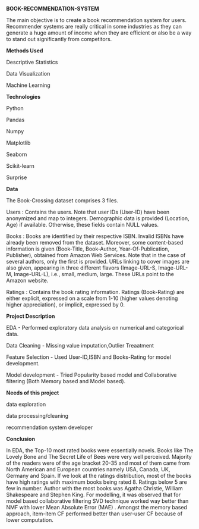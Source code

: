 **BOOK-RECOMMENDATION-SYSTEM**

The main objective is to create a book recommendation system for users. Recommender systems are really critical in some industries as they can generate a huge amount of income when they are efficient or also be a way to stand out significantly from competitors.

**Methods Used**

Descriptive Statistics

Data Visualization

Machine Learning

**Technologies**

Python

Pandas

Numpy

Matplotlib

Seaborn

Scikit-learn

Surprise

**Data**

The Book-Crossing dataset comprises 3 files.

Users : Contains the users. Note that user IDs (User-ID) have been anonymized and map to integers. Demographic data is provided (Location, Age) if available. Otherwise, these fields contain NULL values.

Books : Books are identified by their respective ISBN. Invalid ISBNs have already been removed from the dataset. Moreover, some content-based information is given (Book-Title, Book-Author, Year-Of-Publication, Publisher), obtained from Amazon Web Services. Note that in the case of several authors, only the first is provided. URLs linking to cover images are also given, appearing in three different flavors (Image-URL-S, Image-URL-M, Image-URL-L), i.e., small, medium, large. These URLs point to the Amazon website.

Ratings : Contains the book rating information. Ratings (Book-Rating) are either explicit, expressed on a scale from 1-10 (higher values denoting higher appreciation), or implicit, expressed by 0.

**Project Description**

EDA - Performed exploratory data analysis on numerical and categorical data.

Data Cleaning - Missing value imputation,Outlier Treaatment

Feature Selection - Used User-ID,ISBN and Books-Rating for model development.

Model development - Tried Popularity based model and Collaborative filtering (Both Memory based and Model based).

**Needs of this project**

data exploration

data processing/cleaning

recommendation system developer

**Conclusion**

In EDA, the Top-10 most rated books were essentially novels. Books like The Lovely Bone and The Secret Life of Bees were very well perceived. Majority of the readers were of the age bracket 20-35 and most of them came from North American and European countries namely USA, Canada, UK, Germany and Spain. If we look at the ratings distribution, most of the books have high ratings with maximum books being rated 8. Ratings below 5 are few in number. Author with the most books was Agatha Christie, William Shakespeare and Stephen King. For modelling, it was observed that for model based collaborative filtering SVD technique worked way better than NMF with lower Mean Absolute Error (MAE) . Amongst the memory based approach, item-item CF performed better than user-user CF because of lower computation.
